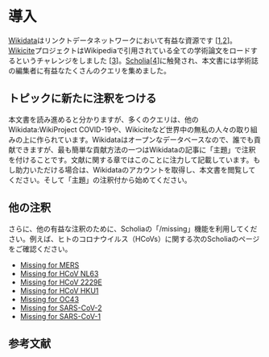 # 導入

[Wikidata](https://wikidata.org/)はリンクトデータネットワークにおいて有益な資源です [<a href="#citeref1">1</a>,<a href="#citeref2">2</a>]。[Wikicite](http://wikicite.org/)プロジェクトはWikipediaで引用されている全ての学術論文をロードするというチャレンジをしました [<a href="#citeref3">3</a>]。[Scholia](https://tools.wmflabs.org/scholia/)[<a href="#citeref4">4</a>]に触発され、本文書には学術誌の編集者に有益なたくさんのクエリを集めました。

## トピックに新たに注釈をつける

本文書を読み進めると分かりますが、多くのクエリは、他のWikidata:WikiProject COVID-19や、Wikiciteなど世界中の無私の人々の取り組みの上に作られています。Wikidataはオープンなデータベースなので、誰でも貢献できますが、最も簡単な貢献方法の一つはWikidataの記事に「主題」で注釈を付けることです。文献に関する章ではこのことに注力して記載しています。もし助力いただける場合は、Wikidataのアカウントを取得し、本文書を閲覧してください。そして「主題」の注釈付から始めてください。 

## 他の注釈

さらに、他の有益な注釈のために、Scholiaの「/missing」機能を利用してください。例えば、ヒトのコロナウイルス（HCoVs）に関する次のScholiaのページをご確認ください。

* [Missing for MERS](https://tools.wmflabs.org/scholia/topic/Q4902157/missing)
* [Missing for HCoV NL63](https://tools.wmflabs.org/scholia/topic/Q8351095/missing)
* [Missing for HCoV 2229E](https://tools.wmflabs.org/scholia/topic/Q16983356/missing)
* [Missing for HCoV HKU1](https://tools.wmflabs.org/scholia/topic/Q16983360/missing)
* [Missing for OC43](https://tools.wmflabs.org/scholia/topic/Q16991954/missing)
* [Missing for SARS-CoV-2](https://tools.wmflabs.org/scholia/topic/Q82069695/missing)
* [Missing for SARS-CoV-1](https://tools.wmflabs.org/scholia/topic/Q85438966/missing)

## 参考文献



